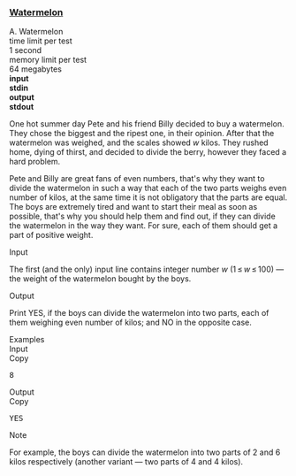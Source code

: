 <h3><a href="https://codeforces.com/contest/4/problem/A" target="_blank" rel="noopener noreferrer">Watermelon</a></h3>

<div class="header"><div class="title">A. Watermelon</div><div class="time-limit"><div class="property-title">time limit per test</div>1 second</div><div class="memory-limit"><div class="property-title">memory limit per test</div>64 megabytes</div><div class="input-file input-standard" style="font-weight: bold"><div class="property-title">input</div>stdin</div><div class="output-file output-standard" style="font-weight: bold"><div class="property-title">output</div>stdout</div></div><div><p>One hot summer day Pete and his friend Billy decided to buy a watermelon. They chose the biggest and the ripest one, in their opinion. After that the watermelon was weighed, and the scales showed <span class="tex-span"><i>w</i></span> kilos. They rushed home, dying of thirst, and decided to divide the berry, however they faced a hard problem.</p><p>Pete and Billy are great fans of even numbers, that's why they want to divide the watermelon in such a way that each of the two parts weighs even number of kilos, at the same time it is not obligatory that the parts are equal. The boys are extremely tired and want to start their meal as soon as possible, that's why you should help them and find out, if they can divide the watermelon in the way they want. For sure, each of them should get a part of positive weight.</p></div><div class="input-specification"><div class="section-title">Input</div><p>The first (and the only) input line contains integer number <span class="tex-span"><i>w</i></span> (<span class="tex-span">1 ≤ <i>w</i> ≤ 100</span>) — the weight of the watermelon bought by the boys.</p></div><div class="output-specification"><div class="section-title">Output</div><p>Print <span class="tex-font-style-tt">YES</span>, if the boys can divide the watermelon into two parts, each of them weighing even number of kilos; and <span class="tex-font-style-tt">NO</span> in the opposite case.</p></div><div class="sample-tests"><div class="section-title">Examples</div><div class="sample-test"><div class="input"><div class="title">Input<div title="Copy" data-clipboard-target="#id00053689533426492186" id="id003746521816641144" class="input-output-copier">Copy</div></div><pre id="id00053689533426492186">8<br></pre></div><div class="output"><div class="title">Output<div title="Copy" data-clipboard-target="#id006921386585899721" id="id008212712094980956" class="input-output-copier">Copy</div></div><pre id="id006921386585899721">YES<br></pre></div></div></div><div class="note"><div class="section-title">Note</div><p>For example, the boys can divide the watermelon into two parts of 2 and 6 kilos respectively (another variant — two parts of 4 and 4 kilos).</p></div>